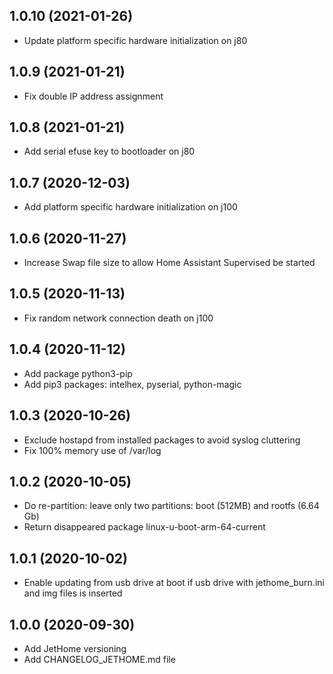 ## 1.0.10 (2021-01-26)
* Update platform specific hardware initialization on j80

## 1.0.9 (2021-01-21)
* Fix double IP address assignment

## 1.0.8 (2021-01-21)
* Add serial efuse key to bootloader on j80

## 1.0.7 (2020-12-03)
* Add platform specific hardware initialization on j100

## 1.0.6 (2020-11-27)
* Increase Swap file size to allow Home Assistant Supervised be started

## 1.0.5 (2020-11-13)
* Fix random network connection death on j100

## 1.0.4 (2020-11-12)
* Add package python3-pip
* Add pip3 packages: intelhex, pyserial, python-magic

## 1.0.3 (2020-10-26)
* Exclude hostapd from installed packages to avoid syslog cluttering
* Fix 100% memory use of /var/log

## 1.0.2 (2020-10-05)
* Do re-partition: leave only two partitions: boot (512MB) and rootfs (6.64 Gb)
* Return disappeared package linux-u-boot-arm-64-current

## 1.0.1 (2020-10-02)
* Enable updating from usb drive at boot if usb drive with jethome_burn.ini and img files is inserted

## 1.0.0 (2020-09-30)
* Add JetHome versioning
* Add CHANGELOG_JETHOME.md file
